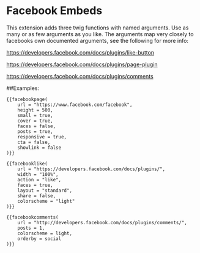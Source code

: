 Facebook Embeds
====================

This extension adds three twig functions with named arguments. Use as many or as few arguments as you like.
The arguments map very closely to facebooks own documented arguments, see the following for more info:

https://developers.facebook.com/docs/plugins/like-button

https://developers.facebook.com/docs/plugins/page-plugin

https://developers.facebook.com/docs/plugins/comments

##Examples:

    {{facebookpage(
        url = "https://www.facebook.com/facebook",
        height = 500,
        small = true,
        cover = true,
        faces = false,
        posts = true,
        responsive = true,
        cta = false,
        showlink = false
    )}}
    
    {{facebooklike(
        url = "https://developers.facebook.com/docs/plugins/",
        width = "100%",
        action = "like",
        faces = true,
        layout = "standard",
        share = false,
        colorscheme = "light"
    )}}
    
    {{facebookcomments(
        url = "http://developers.facebook.com/docs/plugins/comments/",
        posts = 1,
        colorscheme = light,
        orderby = social
    )}}
    
